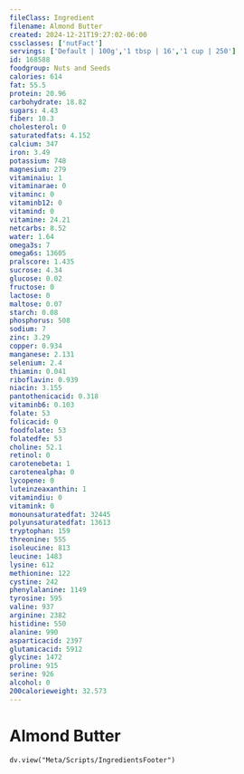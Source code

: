 ```yaml
---
fileClass: Ingredient
filename: Almond Butter
created: 2024-12-21T19:27:02-06:00
cssclasses: ['nutFact']
servings: ['Default | 100g','1 tbsp | 16','1 cup | 250']
id: 168588
foodgroup: Nuts and Seeds
calories: 614
fat: 55.5
protein: 20.96
carbohydrate: 18.82
sugars: 4.43
fiber: 10.3
cholesterol: 0
saturatedfats: 4.152
calcium: 347
iron: 3.49
potassium: 748
magnesium: 279
vitaminaiu: 1
vitaminarae: 0
vitaminc: 0
vitaminb12: 0
vitamind: 0
vitamine: 24.21
netcarbs: 8.52
water: 1.64
omega3s: 7
omega6s: 13605
pralscore: 1.435
sucrose: 4.34
glucose: 0.02
fructose: 0
lactose: 0
maltose: 0.07
starch: 0.08
phosphorus: 508
sodium: 7
zinc: 3.29
copper: 0.934
manganese: 2.131
selenium: 2.4
thiamin: 0.041
riboflavin: 0.939
niacin: 3.155
pantothenicacid: 0.318
vitaminb6: 0.103
folate: 53
folicacid: 0
foodfolate: 53
folatedfe: 53
choline: 52.1
retinol: 0
carotenebeta: 1
carotenealpha: 0
lycopene: 0
luteinzeaxanthin: 1
vitamindiu: 0
vitamink: 0
monounsaturatedfat: 32445
polyunsaturatedfat: 13613
tryptophan: 159
threonine: 555
isoleucine: 813
leucine: 1483
lysine: 612
methionine: 122
cystine: 242
phenylalanine: 1149
tyrosine: 595
valine: 937
arginine: 2382
histidine: 550
alanine: 990
asparticacid: 2397
glutamicacid: 5912
glycine: 1472
proline: 915
serine: 926
alcohol: 0
200calorieweight: 32.573
---
```


# Almond Butter

```dataviewjs
dv.view("Meta/Scripts/IngredientsFooter")
```
